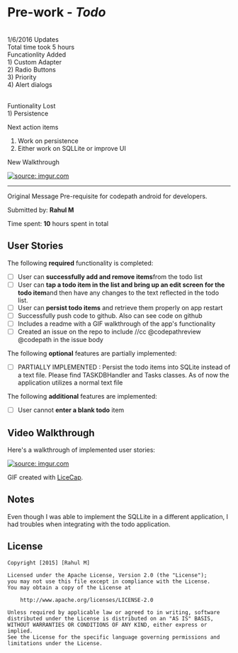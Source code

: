 # Pre-work - *Todo*


<br>
1/6/2016 Updates 
<br>
Total time took 5 hours 

<br>
Funcationlity Added 
<br>1) Custom Adapter
<br>2) Radio Buttons
<br>3) Priority 
<br>4) Alert dialogs

<br>Funtionality Lost 
<br>1) Persistence 

Next action items 
1) Work on persistence 
2) Either work on SQLLite or improve UI

New Walkthrough

<a href="http://imgur.com/fzeLXF5"><img src="http://i.imgur.com/fzeLXF5.gif" title="source: imgur.com" /></a>





_________________________________________________________
Original Message
Pre-requisite for codepath android for developers. 

Submitted by: **Rahul M**

Time spent: **10** hours spent in total

## User Stories

The following **required** functionality is completed:

* [ ] User can **successfully add and remove items**from the todo list
* [ ] User can **tap a todo item in the list and bring up an edit screen for the todo item**and then have any changes to the text reflected in the todo list.
* [ ] User can **persist todo items** and retrieve them properly on app restart
* [ ] Successfully push code to github. Also can see code on github
* [ ] Includes a readme with a GIF walkthrough of the app's functionality
* [ ] Created an issue on the repo to include //cc @codepathreview @codepath in the issue body

The following **optional** features are partially  implemented:

* [ ] PARTIALLY IMPLEMENTED : Persist the todo items into SQLite instead of a text file. Please find TASKDBHandler and Tasks classes. As of now the application utilizes a normal text file


The following **additional** features are implemented:

* [ ] User cannot **enter a blank todo** item

## Video Walkthrough 

Here's a walkthrough of implemented user stories:

<a href="http://imgur.com/p0Vu11f"><img src="http://i.imgur.com/p0Vu11f.gif" title="source: imgur.com" /></a>

GIF created with [LiceCap](http://www.cockos.com/licecap/).

## Notes

Even though I was able to implement the SQLLite in a different application, I had troubles when integrating with the todo application.


## License

    Copyright [2015] [Rahul M]

    Licensed under the Apache License, Version 2.0 (the "License");
    you may not use this file except in compliance with the License.
    You may obtain a copy of the License at

        http://www.apache.org/licenses/LICENSE-2.0

    Unless required by applicable law or agreed to in writing, software
    distributed under the License is distributed on an "AS IS" BASIS,
    WITHOUT WARRANTIES OR CONDITIONS OF ANY KIND, either express or implied.
    See the License for the specific language governing permissions and
    limitations under the License.
